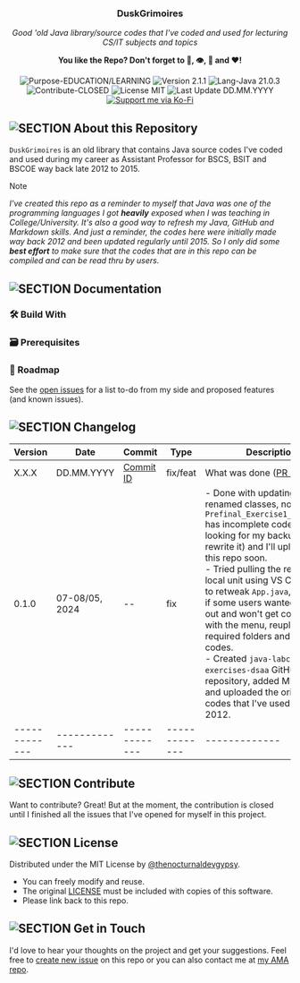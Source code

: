 <!-- <p align="center"><img src="/md_assets/octocat.gif" alt="Logo" width="130" height="130"></p> -->
<h3 align="center">DuskGrimoires</h3>
<p align="center"><em>Good 'old Java library/source codes that I've coded and used for lecturing CS/IT subjects and topics</em></p>
<p align="center"><strong>You like the Repo? Don't forget to 🌟, 👁️, 🔱 and ❤️!</strong></p>
<p align="center">
   <img src="https://img.shields.io/badge/Purpose-EDUCATION/LEARNING-%2300416a?logoColor=white&labelColor=%2300416a&color=%2324292e&textColor=white" alt="Purpose-EDUCATION/LEARNING">
   <img src="https://img.shields.io/badge/Version-2.1.1-%2300416a?logoColor=white&labelColor=%2300416a&color=%2324292e&textColor=white" alt="Version 2.1.1">
   <img src="https://img.shields.io/badge/Lang-Java%2021.0.3-%2300416a?logoColor=white&labelColor=%2300416a&color=%2324292e&textColor=white" alt="Lang-Java 21.0.3">
   <img src="https://img.shields.io/badge/Contribute-CLOSED-%2300416a?logoColor=white&labelColor=%2300416a&color=%2324292e&textColor=white" alt="Contribute-CLOSED">
   <img src="https://img.shields.io/badge/License-MIT-%2300416a?logoColor=white&labelColor=%2300416a&color=%2324292e&textColor=white" alt="License MIT">
   <img src="https://img.shields.io/badge/Last%20Update-DD.MM.YYYY-%2300416a?logoColor=white&labelColor=%2300416a&color=%2324292e&textColor=white" alt="Last Update DD.MM.YYYY">
   <a href="https://ko-fi.com/thenocturnaldevgypsy">
      <img src="https://img.shields.io/badge/Support%20me%20via%20Ko--Fi-%2300416a?logo=ko-fi&logoColor=white&color=%2300416a&textColor=white" alt="Support me via Ko-Fi">
   </a>
</p>

## ![SECTION About this Repository](https://img.shields.io/badge/❔-About%20this%20Repository-%2300416a?logoColor=white&labelColor=%2300416a&color=%2324292e&textColor=white)
`DuskGrimoires` is an old library that contains Java source codes I've coded and used during my career as Assistant Professor for BSCS, BSIT and BSCOE way back late 2012 to 2015.

> [!NOTE]
> *I've created this repo as a reminder to myself that Java was one of the programming languages I got **heavily** exposed when I was teaching in College/University. It's also a good way to refresh my Java, GitHub and Markdown skills. And just a reminder, the codes here were initially made way back 2012 and been updated regularly until 2015. So I only did some **best effort** to make sure that the codes that are in this repo can be compiled and can be read thru by users.*

## ![SECTION Documentation](https://img.shields.io/badge/📚-Documentation-%2300416a?logoColor=white&labelColor=%2300416a&color=%2324292e&textColor=white)

### 🛠️ Build With

### 🗃️ Prerequisites

### 🚧 Roadmap
See the [open issues](https://github.com/thenocturnaldevgypsy/duskgrimoires-java-lab-exercises/issues) for a list to-do from my side and proposed features (and known issues).

## ![SECTION Changelog](https://img.shields.io/badge/❕-Changelog-%2300416a?logoColor=white&labelColor=%2300416a&color=%2324292e&textColor=white)

| Version | Date | Commit | Type | Description |
| ------------- | ------------- | ------------- | ------------- | ------------- |
| X.X.X | DD.MM.YYYY | [Commit ID](https://www.github.com) | fix/feat | What was done ([PR ID](https://www.github.com)) |
| 0.1.0 | 07-08/05, 2024 | -- | fix | - Done with updating all renamed classes, noticed that `Prefinal_Exercise1_Trees.java` has incomplete codes. Will be looking for my backup (or just rewrite it) and I'll upload it in this repo soon. <br>- Tried pulling the repo to my local unit using VS Code, need to retweak `App.java`, especially if some users wanted to try it out and won't get confused with the menu, reuploaded all required folders and source codes. <br>- Created `java-labcodes-exercises-dsaa` GitHub `public` repository, added MIT License, and uploaded the original Java codes that I've used way back 2012. |
| ------------- | ------------- | ------------- | ------------- | ------------- |


## ![SECTION Contribute](https://img.shields.io/badge/🤝-Contribute-%2300416a?logoColor=white&labelColor=%2300416a&color=%2324292e&textColor=white)
Want to contribute? Great! But at the moment, the contribution is closed until I finished all the issues that I've opened for myself in this project.

## ![SECTION License](https://img.shields.io/badge/📑-License-%2300416a?logoColor=white&labelColor=%2300416a&color=%2324292e&textColor=white)
Distributed under the MIT License by [@thenocturnaldevgypsy](https://github.com/thenocturnaldevgypsy).
- You can freely modify and reuse.
- The original [LICENSE](LICENSE.md) must be included with copies of this software.
- Please link back to this repo. 

## ![SECTION Get in Touch](https://img.shields.io/badge/📭-Get%20in%20Touch-%2300416a?logoColor=white&labelColor=%2300416a&color=%2324292e&textColor=white)
I'd love to hear your thoughts on the project and get your suggestions. Feel free to [create new issue](https://github.com/thenocturnaldevgypsy/duskgrimoires-java-lab-exercises/issues/new) on this repo or you can also contact me at [my AMA repo](https://github.com/thenocturnaldevgypsy/ama-ask-me-anything).